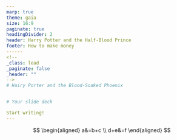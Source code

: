 ```yaml
---
marp: true
theme: gaia
size: 16:9
paginate: true
headingDivider: 2
header: Harry Potter and the Half-Blood Prince
footer: How to make money
------
<!--
_class: lead
_paginate: false
_header: ""
-->
# Hairy Porter and the Blood-Soaked Phoenix


# Your slide deck

Start writing!
---
```

$$
\begin{aligned}
   a&=b+c \\
   d+e&=f
\end{aligned}
$$
